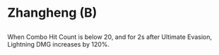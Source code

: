 # Zhangheng (B)

## 

When Combo Hit Count is below 20, and for 2s after Ultimate Evasion, Lightning DMG increases by 120%.